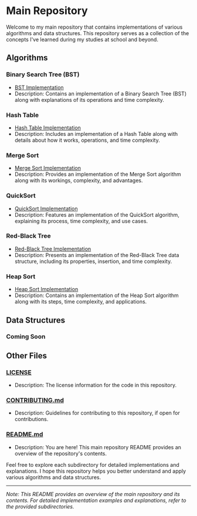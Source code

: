 # Main Repository

Welcome to my main repository that contains implementations of various algorithms and data structures. This repository serves as a collection of the concepts I've learned during my studies at school and beyond.

## Algorithms

### Binary Search Tree (BST)
- [BST Implementation](/binary-search-tree)
- Description: Contains an implementation of a Binary Search Tree (BST) along with explanations of its operations and time complexity.

### Hash Table
- [Hash Table Implementation](/hash-table)
- Description: Includes an implementation of a Hash Table along with details about how it works, operations, and time complexity.

### Merge Sort
- [Merge Sort Implementation](/merge-sort)
- Description: Provides an implementation of the Merge Sort algorithm along with its workings, complexity, and advantages.

### QuickSort
- [QuickSort Implementation](/quicksort)
- Description: Features an implementation of the QuickSort algorithm, explaining its process, time complexity, and use cases.

### Red-Black Tree
- [Red-Black Tree Implementation](/red-black-tree)
- Description: Presents an implementation of the Red-Black Tree data structure, including its properties, insertion, and time complexity.

### Heap Sort
- [Heap Sort Implementation](/WEEK-3)
- Description: Contains an implementation of the Heap Sort algorithm along with its steps, time complexity, and applications.

## Data Structures
### Coming Soon
## Other Files

### [LICENSE](/LICENSE)
- Description: The license information for the code in this repository.

### [CONTRIBUTING.md](/CONTRIBUTING.md)
- Description: Guidelines for contributing to this repository, if open for contributions.

### [README.md](/README.md)
- Description: You are here! This main repository README provides an overview of the repository's contents.

Feel free to explore each subdirectory for detailed implementations and explanations. I hope this repository helps you better understand and apply various algorithms and data structures.

---
*Note: This README provides an overview of the main repository and its contents. For detailed implementation examples and explanations, refer to the provided subdirectories.*

